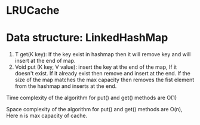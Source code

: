# LRUCache

# Data structure: LinkedHashMap

  1. T get(K key): If the key exist in hashmap then it will remove key and will insert at the end of map.
  2. Void put (K key, V value): insert the key at the end of the map, If it doesn't exist. If it already exist then remove and insert at the end. If the size of the map matches the max capacity then removes the fist element from the hashmap and inserts at the end.

Time complexity of the algorithm for put() and get() methods are O(1)

Space complexity of the algorithm for put() and get() methods are O(n), Here n is max capacity of cache.
